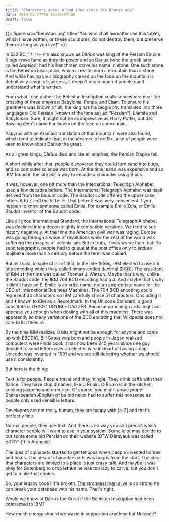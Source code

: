 ```yaml
---
title: "Characters sets: A bad idea since the bronze age"
date: 2019-04-27T16:18:53+02:00
draft: false
---
```




{{< figure src="behistun.jpg" title="You who shall hereafter see this tablet, which I have written, or these sculptures, do not destroy them, but preserve them so long as you live!" >}}



In 522 BC, 𐎭𐎠𐎼𐎹𐎢𐏁 also known as Dārīus was king of the Persian Empire.
Kings crave fame as they do power and so Darius (who the greek later called Δαρεῖος)
had his henchmen carve his name in stone.
One such stone is the Behistun Inscription, which is really more a mountain than a stone.
And while having your biography carved on the face on the mountain is definitively a sign of success,
it doesn't mean much if people can't understand what is written.

From what I can gather the Behistun Inscription seats somewhere near the crossing of three empires: Babylonia, Persia, and Elam.
To ensure his greatness was known of all, the king has his biography translated into three languages:
Old Persian (known at the time as just "Persian"), Elamite and Babylonian.
Sure, it might not be as impressive as Harry Potter, but J.K. Rowling didn't carve her books on the face on
a mountain.

Papyrus with an Aramaic translation of that mountain were also found, which tend to indicate that, in the absence of netflix, a lot of people were keen to know about
Darius the great.

As all great kings, Dārīus died and like all empires, the Persian Empire fell.

A short while after that, people discovered they could turn sand into bugs, and so computer science was born.
At the time, sand was expensive and so IBM found in the late 50' a way to encode a character using 6 bits.

It was, however, one bit more than the International Telegraph Alphabet used a few decades before.
The International Telegraph Alphabet was itself derived from the Baudot code.
The Baudot code offered the upper case letters A to Z and the letter É.
That Letter É was very convenient if you happen to know someone called Émile.
For example Émile Zola, or Émile Baudot inventor of the Baudot code.

Like all good International Standard, the International Telegraph Alphabet was declined into a dozen slightly incompatible
versions.
We tend to see history negatively. At the time the American civil war was raging, Europe was going through a wave of revolutions
while the rest of the world was suffering the ravages of colonialism.
But in truth, it was worse than that: To send telegraphs, people had to queue at the post office only to endure mojibake more than a century before the term was coined.

But as I said, in spite of all of that, in the late 1950s, IBM elected to use a 6 bits encoding which they called binary-coded decimal (BCD).
The president of IBM at the time was called Thomas J. Watson. Maybe that's why, unlike the Baudot code, the IBM 704 BCD encoding
had a J. And maybe that's why it didn't have an É. Émile is an artist name, not an appropriate name for the CEO of International Business Machines.
The 704 BCD encoding could represent 64 characters so IBM carefully chose 51 characters. Oncluding ⌑ and ‡ known to IBM as a Recordmark.
In the Unicode Standard, a good substitute is U+2021 DOUBLE DAGGER. Because punching cards might not appease you enough when dealing with all of this madness.
There was apparently so many variations of the BCD encoding that Wikipedia does not care to list them all.

By the time IBM realized 6 bits might not be enough for anyone and came up with EBCDIC, Bill Gates was born and people in Japan realized computers were kinda cool.
It has now been 245 years since one guy decided to send letters over an electric wire instead of having a nap.
Unicode was invented in 1991 and we are still debating whether we should use it consistently.

But here is the thing:

Text is for people.
People travel and they mingle.
They drink caffè with their fiancé. They have stupid names, like Ó Briain. Ó Briain is in the kitchen, cooking jalapeño and chouriço.
Of course, you might argue proper Shakespearian Ænglish of þe old never had to suffer this nonsense as people only used sensible letters.

Developers are not really human, they are happy with [a-Z] and that's perfectly fine.

Normal people, they use text.
And there is no way you can predict which character people will want to use in your system.
Some idiot may decide to put some some old Persian on their website (BTW Dārayauš was called <span class="Aramaic"> 𐡃𐡓𐡉𐡅𐡄𐡅𐡔 </span> in Aramaic)

The idea of alphabets started to get tenuous when people invented horses and boats.
The idea of characters sets was bogus from the start.
The idea that characters are limited to a place is just crazy talk.
And maybe it was okay for Gutenberg to drop letters he was too lazy to carve, but you don't get to make that choice.


So, your legacy code? It's broken. [The strongest man alive](https://en.wikipedia.org/wiki/Haf%C3%BE%C3%B3r_J%C3%BAl%C3%ADus_Bj%C3%B6rnsson) is so strong he can break your database with his name. That's right.

Would we know of Dārīus the Great if the Behistun Inscription had been contracted to IBM?

How much energy should we waste in supporting anything but Unicode?


<style>

@font-face {
  font-family: Aramaic;
  src: url("/NotoSansImperialAramaic-Regular.ttf");
};


@font-face {
  font-family: OldPersian;
  src: url("/NotoSansOldPersian-Regular.ttf");
  unicode-range: U+103A0-103DF;
}

.Aramaic {
	font-familly:Aramaic !important
}

</style>


